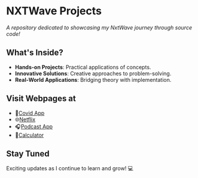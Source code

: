 # NXTWave Projects  

*A repository dedicated to showcasing my NxtWave journey through source code!*  

## What's Inside?  
-  **Hands-on Projects**: Practical applications of concepts.  
-  **Innovative Solutions**: Creative approaches to problem-solving. 
-  **Real-World Applications**: Bridging theory with implementation.


## Visit Webpages at
- 🔗[Covid App](https://covidappui.ccbp.tech/)
- 🌐[Netflix](https://akarthikgoud.ccbp.tech/)
- 🎧[Podcast App](https://akarthikpodcast.ccbp.tech/)
- 🧮[Calculator](https://ioscalculator.ccbp.tech/)


## Stay Tuned  
Exciting updates as I continue to learn and grow! 💻  
